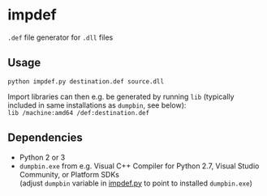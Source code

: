 # impdef
`.def` file generator for `.dll` files

## Usage
`python impdef.py destination.def source.dll`

Import libraries can then e.g. be generated by running `lib` (typically included in same installations as `dumpbin`, see below):<BR>
`lib /machine:amd64 /def:destination.def`

## Dependencies
- Python 2 or 3
- `dumpbin.exe` from e.g. Visual C++ Compiler for Python 2.7, Visual Studio Community, or Platform SDKs<BR>
  (adjust `dumpbin` variable in [impdef.py](https://github.com/v-joe/impdef/blob/master/impdef.py) to point to installed `dumpbin.exe`)
